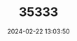 ---
title: "35333"
category: "Campomanesia prosthecesepala"
draft: false
date: 2024-02-22 13:03:50
languages:
  Portuguese: ["Guabiroba"]
---